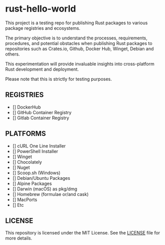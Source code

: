 # rust-hello-world

This project is a testing repo for publishing Rust packages to various package registries and ecosystems.

The primary objective is to understand the processes, requirements, procedures, and potential obstacles when publishing
Rust packages to repositories such as Crates.io, Github, Docker Hub, Winget, Debian and others.

This experimentation will provide invaluable insights into cross-platform Rust development and deployment.

Please note that this is strictly for testing purposes.

## REGISTRIES

- [] DockerHub 
- [] GitHub Container Registry
- [] Gitlab Container Registry

## PLATFORMS

- [] cURL One Line Installer
- [] PowerShell Installer
- [] Winget
- [] Chocolately
- [] Nuget
- [] Scoop.sh (Windows)
- [] Debian/Ubuntu Packages
- [] Alpine Packages
- [] Darwin (macOS) as pkg/dmg
- [] Homebrew (formulae or/and cask)
- [] MacPorts
- [] Etc

## LICENSE

This repository is licensed under the MIT License. See the [LICENSE](LICENSE) file for more details.

